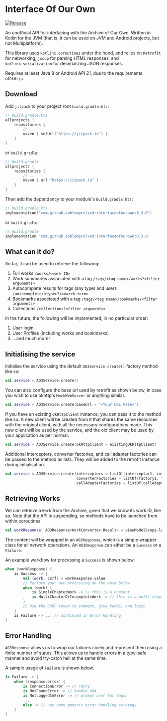 # Interface Of Our Own

[![Release](https://jitpack.io/v/soblemprolved/orpheus.svg)](https://jitpack.io/#soblemprolved/orpheus)

An unofficial API for interfacing with the Archive of Our Own. Written in Kotlin
for the JVM (that is, it can be used on JVM and Android projects, but not
Multiplatform).

This library uses `kotlinx.coroutines` under the hood, and relies on `Retrofit`
for networking, `jsoup` for parsing HTML responses, and `kotlinx.serialization`
for deserializing JSON responses.

Requires at least Java 8 or Android API 21, due to the requirements of`OkHttp`.

## Download
Add `jitpack` to your project root `build.gradle.kts`:

``` kotlin
// build.gradle.kts
allprojects {
    repositories {
        // ...
        maven { setUrl("https://jitpack.io") }
    }
}
```

or `build.gradle`:

``` groovy
// build.gradle
allprojects {
    repositories {
        // ...
        maven { url "https://jitpack.io" }
    }
}
```

Then add the dependency to your module's `build.gradle.kts`:

``` kotlin
// build.gradle.kts
implementation("com.github.soblemprolved:interfaceofourown:0.3.0")
```

or `build.gradle`:

``` groovy
// build.gradle
implementation 'com.github.soblemprolved:interfaceofourown:0.3.0'
```

## What can it do?
So far, it can be used to retrieve the following:
1. Full works
   `/works/<work ID>`
2. Work summaries associated with a tag
   `/tags/<tag name>/works?<filter arguments>`
3. Autocomplete results for tags (any type) and users
   `/autocomplete/<type>?<search term>`
4. Bookmarks associated with a tag
   `/tags/<tag name>/bookmarks?<filter arguments>`
5. Collections
   `/collections?<filter arguments>`

In the future, the following will be implemented, in no particular order:
1. User login
2. User Profiles (including works and bookmarks)
3. ...and much more!

## Initialising the service
Initialise the service using the default `AO3Service.create()` factory method 
like so:

```kotlin
val service = AO3Service.create()
```

You can also configure the base url used by retrofit as shown below, in case 
you wish to use okhttp's `MockWebServer` or anything similar.

```kotlin
val service = AO3Service.create(baseUrl = "<Your URL here>")
```

If you have an existing `OkHttpClient` instance, you can pass it to the method 
like so. A new client will be created from it that shares the same resources with 
the original client, with all the necessary configurations made. This new client 
will be used by the service, and the old client may be used by your application 
as per normal.

``` kotlin
val service = AO3Service.create(okHttpClient = existingOkHttpClient)
```

Additional interceptors, converter factories, and call adapter factories can be 
passed to the method as lists. They will be added to the retrofit instance 
during initialisation.

```kotlin
val service = AO3Service.create(interceptors = listOf(interceptor1, interceptor2),
                                converterFactories = listOf(factory1, factory2),
                                callAdapterFactories = listOf(callAdapterFactory))
```

## Retrieving Works
We can retrieve a `Work` from the Archive, given that we know its work ID, like so. 
Note that the API is suspending, so methods have to be launched from 
within coroutines.

```kotlin
val workResponse: AO3Response<WorkConverter.Result> = viewModelScope.launch { service.getWork(id = 12345) }
```

The content will be wrapped in an `AO3Response`, which is a simple wrapper class
for all network operations. An `AO3Response` can either be a `Success` or
a `Failure`.

An example workflow for processing a `Success` is shown below.

```kotlin
when (workResponse) {
    is Success -> {
        val (work, csrf) = workResponse.value
        // Perform your own processing on the work below
        when (work) {
            is SingleChapterWork -> // this is a oneshot
            is MultiChapterOrIncompleteWork -> // this is a multi-chapter/incomplete work
        }
        // Use the CSRF token to comment, give kudos, and login.
    }
    is Failure -> ... // continued in Error Handling
}
```

## Error Handling
`AO3Response` allows us to wrap our failures nicely and represent them using 
a finite number of states. This allows us to handle errors in a type-safe 
manner and avoid try-catch hell at the same time.

A sample usage of `Failure` is shown below.

```kotlin
is Failure -> {
    when (response.error) {
        is ConnectionError -> // retry
        is NotFoundError -> // handle 404
        is NotLoggedInError -> // prompt user for login
        ...
        else -> // use some generic error handling strategy
    }
}
```
